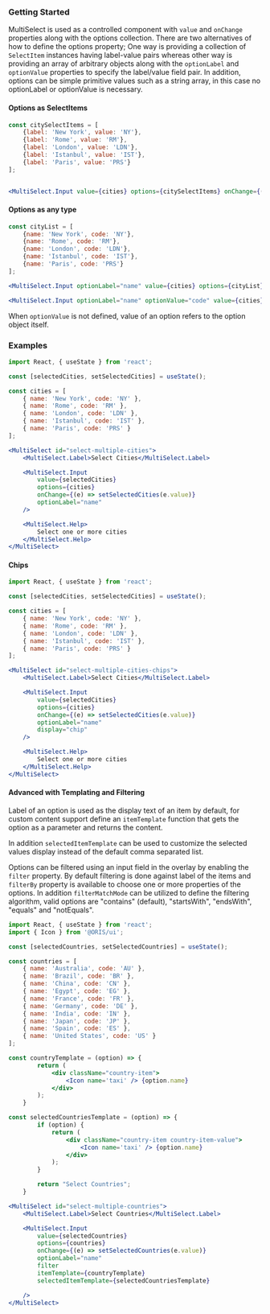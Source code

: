 ### Getting Started

MultiSelect is used as a controlled component with `value` and `onChange` properties along with the options collection. There are two alternatives of how to define the options property; One way is providing a collection of `SelectItem` instances having label-value pairs whereas other way is providing an array of arbitrary objects along with the `optionLabel` and `optionValue` properties to specify the label/value field pair. In addition, options can be simple primitive values such as a string array, in this case no optionLabel or optionValue is necessary.

#### Options as SelectItems

```jsx static
const citySelectItems = [
    {label: 'New York', value: 'NY'},
    {label: 'Rome', value: 'RM'},
    {label: 'London', value: 'LDN'},
    {label: 'Istanbul', value: 'IST'},
    {label: 'Paris', value: 'PRS'}
];


<MultiSelect.Input value={cities} options={citySelectItems} onChange={(e) => setCities(e.value)} />
```

#### Options as any type

```jsx static
const cityList = [
    {name: 'New York', code: 'NY'},
    {name: 'Rome', code: 'RM'},
    {name: 'London', code: 'LDN'},
    {name: 'Istanbul', code: 'IST'},
    {name: 'Paris', code: 'PRS'}
];

<MultiSelect.Input optionLabel="name" value={cities} options={cityList} onChange={(e) => setCities(e.value)} />

<MultiSelect.Input optionLabel="name" optionValue="code" value={cities} options={cityList} onChange={(e) => setCities(e.value)} />
```

When `optionValue` is not defined, value of an option refers to the option object itself.

### Examples

```jsx
import React, { useState } from 'react';

const [selectedCities, setSelectedCities] = useState();

const cities = [
    { name: 'New York', code: 'NY' },
    { name: 'Rome', code: 'RM' },
    { name: 'London', code: 'LDN' },
    { name: 'Istanbul', code: 'IST' },
    { name: 'Paris', code: 'PRS' }
];

<MultiSelect id="select-multiple-cities">
    <MultiSelect.Label>Select Cities</MultiSelect.Label>

    <MultiSelect.Input
        value={selectedCities}
        options={cities}
        onChange={(e) => setSelectedCities(e.value)}
        optionLabel="name"
    />

    <MultiSelect.Help>
        Select one or more cities
    </MultiSelect.Help>
</MultiSelect>
```

#### Chips
```jsx
import React, { useState } from 'react';

const [selectedCities, setSelectedCities] = useState();

const cities = [
    { name: 'New York', code: 'NY' },
    { name: 'Rome', code: 'RM' },
    { name: 'London', code: 'LDN' },
    { name: 'Istanbul', code: 'IST' },
    { name: 'Paris', code: 'PRS' }
];

<MultiSelect id="select-multiple-cities-chips">
    <MultiSelect.Label>Select Cities</MultiSelect.Label>

    <MultiSelect.Input
        value={selectedCities}
        options={cities}
        onChange={(e) => setSelectedCities(e.value)}
        optionLabel="name"
        display="chip"
    />

    <MultiSelect.Help>
        Select one or more cities
    </MultiSelect.Help>
</MultiSelect>
```

#### Advanced with Templating and Filtering

Label of an option is used as the display text of an item by default, for custom content support define an `itemTemplate` function that gets the option as a parameter and returns the content.

In addition `selectedItemTemplate` can be used to customize the selected values display instead of the default comma separated list.

Options can be filtered using an input field in the overlay by enabling the `filter` property. By default filtering is done against label of the items and `filterBy` property is available to choose one or more properties of the options. In addition `filterMatchMode` can be utilized to define the filtering algorithm, valid options are "contains" (default), "startsWith", "endsWith", "equals" and "notEquals".

```jsx
import React, { useState } from 'react';
import { Icon } from '@ORIS/ui';

const [selectedCountries, setSelectedCountries] = useState();

const countries = [
    { name: 'Australia', code: 'AU' },
    { name: 'Brazil', code: 'BR' },
    { name: 'China', code: 'CN' },
    { name: 'Egypt', code: 'EG' },
    { name: 'France', code: 'FR' },
    { name: 'Germany', code: 'DE' },
    { name: 'India', code: 'IN' },
    { name: 'Japan', code: 'JP' },
    { name: 'Spain', code: 'ES' },
    { name: 'United States', code: 'US' }
];

const countryTemplate = (option) => {
        return (
            <div className="country-item">
                <Icon name='taxi' /> {option.name}
            </div>
        );
    }

const selectedCountriesTemplate = (option) => {
        if (option) {
            return (
                <div className="country-item country-item-value">
                    <Icon name='taxi' /> {option.name}
                </div>
            );
        }

        return "Select Countries";
    }

<MultiSelect id="select-multiple-countries">
    <MultiSelect.Label>Select Countries</MultiSelect.Label>

    <MultiSelect.Input
        value={selectedCountries}
        options={countries}
        onChange={(e) => setSelectedCountries(e.value)}
        optionLabel="name"
        filter
        itemTemplate={countryTemplate}
        selectedItemTemplate={selectedCountriesTemplate}

    />
</MultiSelect>
```